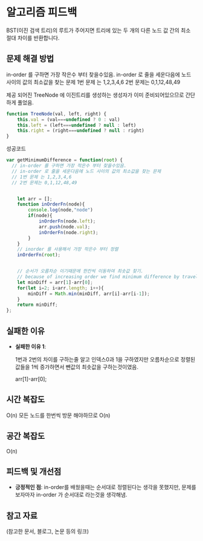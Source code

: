 # 알고리즘 피드백

BST(이진 검색 트리)의 루트가 주어지면 트리에 있는 두 개의 다른 노드 값 간의 최소 절대 차이를 반환합니다.

## 문제 해결 방법

in-order 를 구하면 가장 작은수 부터 찾을수있음.
in-order 로 줄을 세운다음에 노드 사이의 값의 최소값을 찾는 문제
1번 문제 는 1,2,3,4,6
2번 문제는 0,1,12,48,49

제공 되어진 TreeNode 에 이진트리를 생성하는 생성자가 이미 준비되어있으므로 
간단하게 풀었음.

```js
function TreeNode(val, left, right) {
    this.val = (val===undefined ? 0 : val)
    this.left = (left===undefined ? null : left)
    this.right = (right===undefined ? null : right)
}
```

성공코드 
```js
var getMinimumDifference = function(root) {
  // in-order 를 구하면 가장 작은수 부터 찾을수있음.
  // in-order 로 줄을 세운다음에 노드 사이의 값의 최소값을 찾는 문제
  // 1번 문제 는 1,2,3,4,6
  // 2번 문제는 0,1,12,48,49


    let arr = [];
    function inOrderFn(node){
        console.log(node,"node")
        if(node){
            inOrderFn(node.left);
            arr.push(node.val);
            inOrderFn(node.right);
        }
    }
    // inorder 를 사용해서 가장 작은수 부터 정렬
    inOrderFn(root);


    // 순서가 오름차순 이기때문에 한칸씩 이동하여 최솟값 찾기.
    // because of increasing order we find minimum difference by travelling linearly once
    let minDiff = arr[1]-arr[0];
    for(let i=2; i<arr.length; i++){
        minDiff = Math.min(minDiff, arr[i]-arr[i-1]);
    }
    return minDiff;
};
```


## 실패한 이유

- **실패한 이유 1**:

	1번과 2번의 차이를 구하는줄 알고 인덱스0과 1을 구하였지만 
	오름차순으로 정렬된 값들을 1씩 증가하면서 뺀값의 최솟값을 구하는것이였음.
	
	arr[1]-arr[0];

## 시간 복잡도

O(n)
모든 노드를 한번씩 방문 해야하므로 O(n)

## 공간 복잡도

O(n)


## 피드백 및 개선점

- **긍정적인 점**:
	in-order를 배웠을때는 순서대로 정렬된다는 생각을 못했지만, 
	문제를 보자마자 in-order 가 순서대로 라는것을 생각해냄.

## 참고 자료

(참고한 문서, 블로그, 논문 등의 링크)

